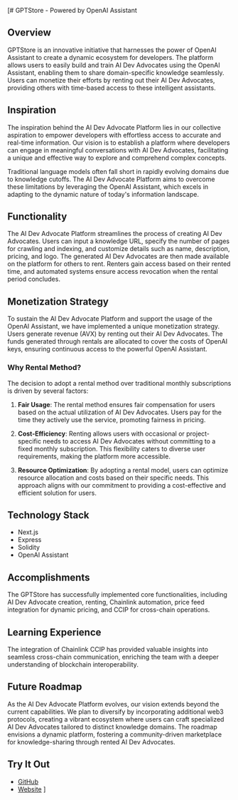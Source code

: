 [# GPTStore - Powered by OpenAI Assistant

## Overview

GPTStore is an innovative initiative that harnesses the power of OpenAI Assistant to create a dynamic ecosystem for developers. The platform allows users to easily build and train AI Dev Advocates using the OpenAI Assistant, enabling them to share domain-specific knowledge seamlessly. Users can monetize their efforts by renting out their AI Dev Advocates, providing others with time-based access to these intelligent assistants.

## Inspiration

The inspiration behind the AI Dev Advocate Platform lies in our collective aspiration to empower developers with effortless access to accurate and real-time information. Our vision is to establish a platform where developers can engage in meaningful conversations with AI Dev Advocates, facilitating a unique and effective way to explore and comprehend complex concepts.

Traditional language models often fall short in rapidly evolving domains due to knowledge cutoffs. The AI Dev Advocate Platform aims to overcome these limitations by leveraging the OpenAI Assistant, which excels in adapting to the dynamic nature of today's information landscape.

## Functionality

The AI Dev Advocate Platform streamlines the process of creating AI Dev Advocates. Users can input a knowledge URL, specify the number of pages for crawling and indexing, and customize details such as name, description, pricing, and logo. The generated AI Dev Advocates are then made available on the platform for others to rent. Renters gain access based on their rented time, and automated systems ensure access revocation when the rental period concludes.

## Monetization Strategy

To sustain the AI Dev Advocate Platform and support the usage of the OpenAI Assistant, we have implemented a unique monetization strategy. Users generate revenue (AVX) by renting out their AI Dev Advocates. The funds generated through rentals are allocated to cover the costs of OpenAI keys, ensuring continuous access to the powerful OpenAI Assistant.

### Why Rental Method?

The decision to adopt a rental method over traditional monthly subscriptions is driven by several factors:

1. **Fair Usage**: The rental method ensures fair compensation for users based on the actual utilization of AI Dev Advocates. Users pay for the time they actively use the service, promoting fairness in pricing.

2. **Cost-Efficiency**: Renting allows users with occasional or project-specific needs to access AI Dev Advocates without committing to a fixed monthly subscription. This flexibility caters to diverse user requirements, making the platform more accessible.

3. **Resource Optimization**: By adopting a rental model, users can optimize resource allocation and costs based on their specific needs. This approach aligns with our commitment to providing a cost-effective and efficient solution for users.

## Technology Stack

- Next.js
- Express
- Solidity
- OpenAI Assistant


## Accomplishments

The GPTStore has successfully implemented core functionalities, including AI Dev Advocate creation, renting, Chainlink automation, price feed integration for dynamic pricing, and CCIP for cross-chain operations.

## Learning Experience

The integration of Chainlink CCIP has provided valuable insights into seamless cross-chain communication, enriching the team with a deeper understanding of blockchain interoperability.

## Future Roadmap

As the AI Dev Advocate Platform evolves, our vision extends beyond the current capabilities. We plan to diversify by incorporating additional web3 protocols, creating a vibrant ecosystem where users can craft specialized AI Dev Advocates tailored to distinct knowledge domains. The roadmap envisions a dynamic platform, fostering a community-driven marketplace for knowledge-sharing through rented AI Dev Advocates.

## Try It Out

- [GitHub](https://github.com/nwakaku/GPTStore)
- [Website](https://gptstore.gitbook.io/gptstore-documentation-horizon/)
]